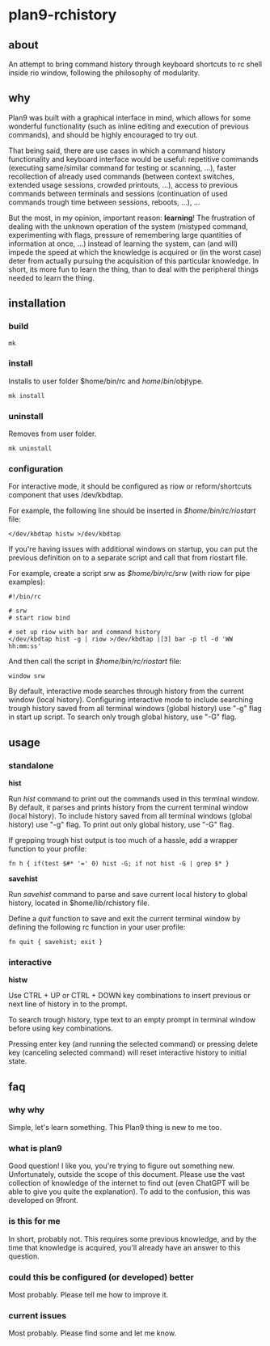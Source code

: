 # plan9-rchistory

## about

An attempt to bring command history through keyboard shortcuts to rc shell inside rio window, following the philosophy of modularity.

## why

Plan9 was built with a graphical interface in mind, which allows for some wonderful functionality (such as inline editing and execution of previous commands), and should be highly encouraged to try out.

That being said, there are use cases in which a command history functionality and keyboard interface would be useful: repetitive commands (executing same/similar command for testing or scanning, ...), faster recollection of already used commands (between context switches, extended usage sessions, crowded printouts, ...), access to previous commands between terminals and sessions (continuation of used commands trough time between sessions, reboots, ...), ...

But the most, in my opinion, important reason: **learning**! The frustration of dealing with the unknown operation of the system (mistyped command, experimenting with flags, pressure of remembering large quantities of information at once, ...) instead of learning the system, can (and will) impede the speed at which the knowledge is acquired or (in the worst case) deter from actually pursuing the acquisition of this particular knowledge. In short, its more fun to learn the thing, than to deal with the peripheral things needed to learn the thing.

## installation

### build

`mk`

### install

Installs to user folder $home/bin/rc and $home/bin/$objtype.

`mk install`

### uninstall

Removes from user folder.

`mk uninstall`

### configuration

For interactive mode, it should be configured as riow or reform/shortcuts component that uses /dev/kbdtap.

For example, the following line should be inserted in *$home/bin/rc/riostart* file:

`</dev/kbdtap histw >/dev/kbdtap`

If you're having issues with additional windows on startup, you can put the previous definition on to a separate script and call that from riostart file.

For example, create a script srw as *$home/bin/rc/srw* (with riow for pipe examples):

```
#!/bin/rc

# srw
# start riow bind

# set up riow with bar and command history
</dev/kbdtap hist -g | riow >/dev/kbdtap |[3] bar -p tl -d 'WW hh:mm:ss'
```

And then call the script in *$home/bin/rc/riostart* file:

`window srw`

By default, interactive mode searches through history from the current window (local history). Configuring interactive mode to include searching trough history saved from all terminal windows (global history) use "-g" flag in start up script. To search only trough global history, use "-G" flag.

## usage

### standalone

**hist**

Run *hist* command to print out the commands used in this terminal window. By default, it parses and prints history from the current terminal window (local history). To include history saved from all terminal windows (global history) use "-g" flag. To print out only global history, use "-G" flag.

If grepping trough hist output is too much of a hassle, add a wrapper function to your profile:

`fn h { if(test $#* '=' 0) hist -G; if not hist -G | grep $* }`

**savehist**

Run *savehist* command to parse and save current local history to global history, located in $home/lib/rchistory file.

Define a *quit* function to save and exit the current terminal window by defining the following rc function in your user profile:

`fn quit { savehist; exit }`

### interactive

**histw**

Use CTRL + UP or CTRL + DOWN key combinations to insert previous or next line of history in to the prompt.

To search trough history, type text to an empty prompt in terminal window before using key combinations. 

Pressing enter key (and running the selected command) or pressing delete key (canceling selected command) will reset interactive history to initial state.

## faq

### why why

Simple, let's learn something. This Plan9 thing is new to me too.

### what is plan9

Good question! I like you, you're trying to figure out something new. Unfortunately, outside the scope of this document. Please use the vast collection of knowledge of the internet to find out (even ChatGPT will be able to give you quite the explanation). To add to the confusion, this was developed on 9front.

### is this for me

In short, probably not. This requires some previous knowledge, and by the time that knowledge is acquired, you'll already have an answer to this question.

### could this be configured (or developed) better

Most probably. Please tell me how to improve it.

### current issues

Most probably. Please find some and let me know.

